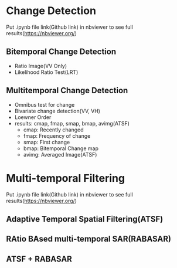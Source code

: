 # Change Detection
Put .ipynb file link(Github link) in nbviewer to see full results(https://nbviewer.org/)

## Bitemporal Change Detection
* Ratio Image(VV Only)
* Likelihood Ratio Test(LRT)

## Multitemporal Change Detection
* Omnibus test for change
* Bivariate change detection(VV, VH)
* Loewner Order
* results: cmap, fmap, smap, bmap, avimg(ATSF)
  - cmap: Recently changed
  - fmap: Frequency of change
  - smap: First change
  - bmap: Bitemporal Change map
  - avimg: Averaged Image(ATSF)




# Multi-temporal Filtering
Put .ipynb file link(Github link) in nbviewer to see full results(https://nbviewer.org/)

## Adaptive Temporal Spatial Filtering(ATSF)

## RAtio BAsed multi-temporal SAR(RABASAR)

## ATSF + RABASAR
